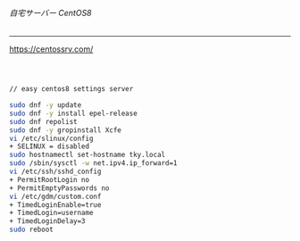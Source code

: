 ###### 自宅サーバー CentOS8
---
https://centossrv.com/

```
```

```
```

```
```

```.sh
// easy centos8 settings server

sudo dnf -y update
sudo dnf -y install epel-release
sudo dnf repolist
sudo dnf -y gropinstall Xcfe
vi /etc/slinux/config
+ SELINUX = disabled
sudo hostnamectl set-hostname tky.local
sudo /sbin/sysctl -w net.ipv4.ip_forward=1
vi /etc/ssh/sshd_config
+ PermitRootLogin no
+ PermitEmptyPasswords no
vi /etc/gdm/custom.conf
+ TimedLoginEnable=true
+ TimedLogin=username
+ TimedLoginDelay=3
sudo reboot
```

```
```

